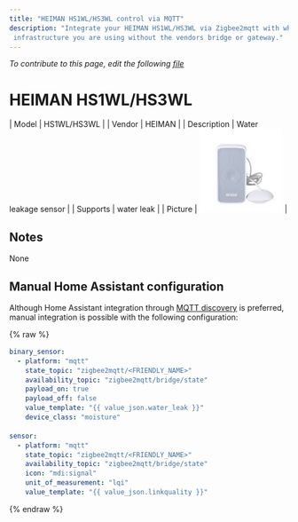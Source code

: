 ```yaml
---
title: "HEIMAN HS1WL/HS3WL control via MQTT"
description: "Integrate your HEIMAN HS1WL/HS3WL via Zigbee2mqtt with whatever smart home
 infrastructure you are using without the vendors bridge or gateway."
---
```


*To contribute to this page, edit the following
[file](https://github.com/Koenkk/zigbee2mqtt.io/blob/master/docs/devices/HS1WL_HS3WL.md)*

# HEIMAN HS1WL/HS3WL

| Model | HS1WL/HS3WL  |
| Vendor  | HEIMAN  |
| Description | Water leakage sensor |
| Supports | water leak |
| Picture | ![HEIMAN HS1WL/HS3WL](../images/devices/HS1WL-HS3WL.jpg) |

## Notes

None

## Manual Home Assistant configuration
Although Home Assistant integration through [MQTT discovery](../integration/home_assistant) is preferred,
manual integration is possible with the following configuration:


{% raw %}
```yaml
binary_sensor:
  - platform: "mqtt"
    state_topic: "zigbee2mqtt/<FRIENDLY_NAME>"
    availability_topic: "zigbee2mqtt/bridge/state"
    payload_on: true
    payload_off: false
    value_template: "{{ value_json.water_leak }}"
    device_class: "moisture"

sensor:
  - platform: "mqtt"
    state_topic: "zigbee2mqtt/<FRIENDLY_NAME>"
    availability_topic: "zigbee2mqtt/bridge/state"
    icon: "mdi:signal"
    unit_of_measurement: "lqi"
    value_template: "{{ value_json.linkquality }}"
```
{% endraw %}


